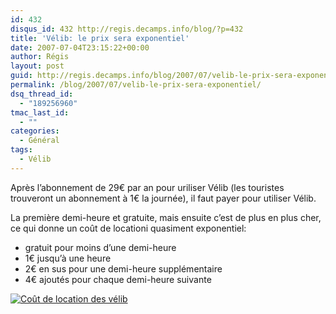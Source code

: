 ```yaml
---
id: 432
disqus_id: 432 http://regis.decamps.info/blog/?p=432
title: 'Vélib: le prix sera exponentiel'
date: 2007-07-04T23:15:22+00:00
author: Régis
layout: post
guid: http://regis.decamps.info/blog/2007/07/velib-le-prix-sera-exponentiel/
permalink: /blog/2007/07/velib-le-prix-sera-exponentiel/
dsq_thread_id:
  - "189256960"
tmac_last_id:
  - ""
categories:
  - Général
tags:
  - Vélib
---
```

Après l’abonnement de 29€ par an pour uriliser Vélib (les touristes trouveront un abonnement à 1€ la journée), il faut payer pour utiliser Vélib.

La première demi-heure et gratuite, mais ensuite c’est de plus en plus cher, ce qui donne un coût de locationi quasiment exponentiel:

  * gratuit pour moins d’une demi-heure
  * 1€ jusqu’à une heure
  * 2€ en sus pour une demi-heure supplémentaire
  * 4€ ajoutés pour chaque demi-heure suivante

[![Coût de location des vélib](/blog/wp-content/uploads/2007/07/velib-price.thumbnail.png)](/blog/wp-content/uploads/2007/07/velib-price.png "Coût de location des vélib")
